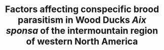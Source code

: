 ---
title: Factors affecting conspecific brood parasitism in Wood Ducks <i>Aix sponsa</i> of the intermountain region of western North America
year: 2016
authors: <strong>Hafen, K.</strong>, and D. N. Koons
journal: <i>Wildfowl</i>
volume: 66
pages: 186-196
doi:
urlp: http://wildfowl.wwt.org.uk/index.php/wildfowl/article/view/2653
pdf: https://www.researchgate.net/publication/311194853_Factors_affecting_conspecific_brood_parasitism_in_Wood_Ducks_Aix_sponsa_of_the_intermountain_region_of_western_North_America
---